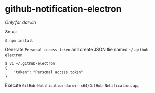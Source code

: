 # github-notification-electron

*Only for darwin*

Setup

```
$ npm install
```

Generate `Personal access token` and create JSON flie named `~/.github-electron`.

```
$ vi ~/.github-electron
{
    "token": "Personal access token"
}
```

Execute `GitHub-Notification-darwin-x64/GitHub-Notification.app`

